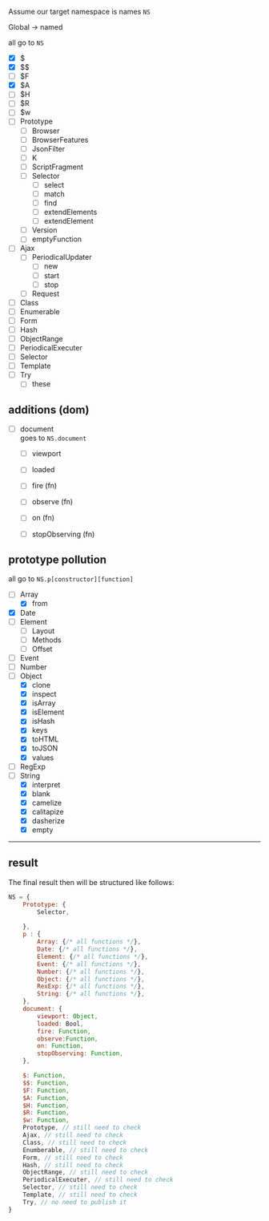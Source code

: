 Assume our target namespace is names `NS`


Global -> named

all go to `NS`

- [x] $  
- [x] $$  
- [ ] $F
- [x] $A
- [ ] $H
- [ ] $R
- [ ] $w
- [ ] Prototype
    - [ ] Browser
    - [ ] BrowserFeatures
    - [ ] JsonFilter
    - [ ] K
    - [ ] ScriptFragment
    - [ ] Selector
        - [ ] select
        - [ ] match
        - [ ] find
        - [ ] extendElements
        - [ ] extendElement
    - [ ] Version
    - [ ] emptyFunction
- [ ] Ajax
    - [ ] PeriodicalUpdater
        - [ ] new
        - [ ] start
        - [ ] stop
    - [ ] Request
- [ ] Class
- [ ] Enumerable
- [ ] Form
- [ ] Hash
- [ ] ObjectRange
- [ ] PeriodicalExecuter
- [ ] Selector
- [ ] Template
- [ ] Try
    - [ ] these

## additions (dom)
- [ ] document  
goes to `NS.document`
    - [ ] viewport
    - [ ] loaded
    - [ ] fire (fn)
    - [ ] observe (fn)
    - [ ] on (fn)
    - [ ] stopObserving (fn)


## prototype pollution

all go to `NS.p[constructor][function]`

- [ ] Array
    - [x] from
- [x] Date
- [ ] Element
    - [ ] Layout
    - [ ] Methods
    - [ ] Offset
- [ ] Event
- [ ] Number
- [ ] Object
    - [x] clone
    - [x] inspect
    - [x] isArray
    - [x] isElement
    - [x] isHash
    - [x] keys
    - [x] toHTML
    - [x] toJSON
    - [x] values
- [ ] RegExp
- [ ] String
    - [x] interpret
    - [x] blank
    - [x] camelize
    - [x] calitapize
    - [x] dasherize
    - [x] empty

---

## result  

The final result then will be structured like follows:
``` javascript
NS = {
    Prototype: {
        Selector,
        
    },
    p : {
        Array: {/* all functions */},
        Date: {/* all functions */},
        Element: {/* all functions */},
        Event: {/* all functions */},
        Number: {/* all functions */},
        Object: {/* all functions */},
        RexExp: {/* all functions */},
        String: {/* all functions */},
    },
    document: {
        viewport: Object,
        loaded: Bool,
        fire: Function,
        observe:Function,
        on: Function,
        stopObserving: Function,
    },

    $: Function,
    $$: Function,
    $F: Function,
    $A: Function,
    $H: Function,
    $R: Function,
    $w: Function,
    Prototype, // still need to check
    Ajax, // still need to check
    Class, // still need to check
    Enumberable, // still need to check
    Form, // still need to check
    Hash, // still need to check
    ObjectRange, // still need to check
    PeriodicalExecuter, // still need to check
    Selector, // still need to check
    Template, // still need to check
    Try, // no need to publish it
}
```

